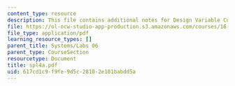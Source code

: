 ```yaml
---
content_type: resource
description: This file contains additional notes for Design Variable Concepts.
file: https://ol-ocw-studio-app-production.s3.amazonaws.com/courses/16-01-unified-engineering-i-ii-iii-iv-fall-2005-spring-2006/617cd1c9f9fe9d5c28102e101babdd5a_spl4a.pdf
file_type: application/pdf
learning_resource_types: []
parent_title: Systems/Labs 06
parent_type: CourseSection
resourcetype: Document
title: spl4a.pdf
uid: 617cd1c9-f9fe-9d5c-2810-2e101babdd5a
---
```

